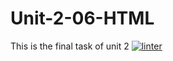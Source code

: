 # Unit-2-06-HTML
This is the final task of unit 2
[![linter](https://github.com/Oscale/Unit-2-06-HTML/workflows/linter/badge.svg)](https://github.com/marketplace/actions/super-linter) 

